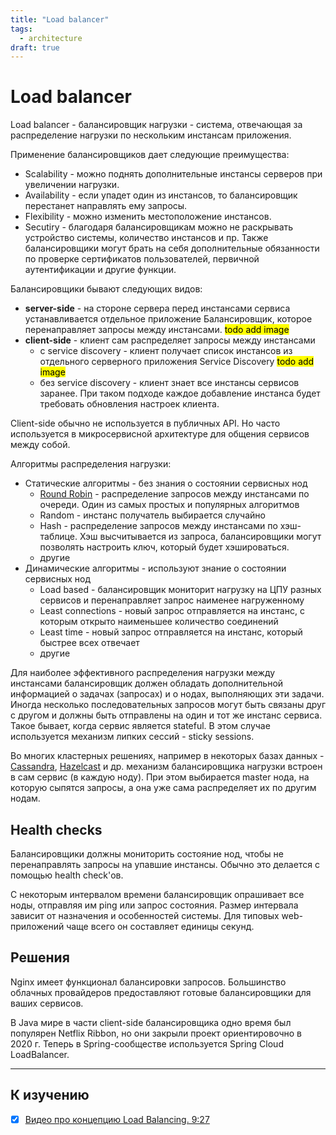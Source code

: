 ```yaml
---
title: "Load balancer"
tags: 
  - architecture
draft: true
---
```


# Load balancer

Load balancer - балансировщик нагрузки - система, отвечающая за распределение нагрузки по нескольким инстансам приложения.

Применение балансировщиков дает следующие преимущества:
- Scalability - можно поднять дополнительные инстансы серверов при увеличении нагрузки.
- Availability - если упадет один из инстансов, то балансировщик перестанет направлять ему запросы.
- Flexibility - можно изменить местоположение инстансов.
- Secutiry - благодаря балансировщикам можно не раскрывать устройство системы, количество инстансов и пр. Также балансировщики могут брать на себя дополнительные обязанности по проверке сертификатов пользователей, первичной аутентификации и другие функции.

Балансировщики бывают следующих видов:
- __server-side__ - на стороне сервера перед инстансами сервиса устанавливается отдельное приложение Балансировщик, которое перенаправляет запросы между инстансами.
    <mark>todo add image</mark>
- __client-side__ - клиент сам распределяет запросы между инстансами
  - с service discovery - клиент получает список инстансов из отдельного серверного приложения Service Discovery
      <mark>todo add image</mark>
  - без service discovery - клиент знает все инстансы сервисов заранее. При таком подходе каждое добавление инстанса будет требовать обновления настроек клиента.

Client-side обычно не используется в публичных API. 
Но часто используется в микросервисной архитектуре для общения сервисов между собой.

Алгоритмы распределения нагрузки:
- Статические алгоритмы - без знания о состоянии сервисных нод
  - [Round Robin](../algorithms/round_robin.md) - распределение запросов между инстансами по очереди. Один из самых простых и популярных алгоритмов
  - Random - инстанс получатель выбирается случайно
  - Hash - распределение запросов между инстансами по хэш-таблице. Хэш высчитывается из запроса, балансировщики могут позволять настроить ключ, который будет хэшироваться.
  - другие
- Динамические алгоритмы - используют знание о состоянии сервисных нод
  - Load based - балансировщик мониторит нагрузку на ЦПУ разных сервисов и перенаправляет запрос наименее нагруженному
  - Least connections - новый запрос отправляется на инстанс, с которым открыто наименьшее количество соединений
  - Least time - новый запрос отправляется на инстанс, который быстрее всех отвечает
  - другие

Для наиболее эффективного распределения нагрузки между инстансами балансировщик должен обладать дополнительной информацией о задачах (запросах) и о нодах, выполняющих эти задачи.
Иногда несколько последовательных запросов могут быть связаны друг с другом и должны быть отправлены на один и тот же инстанс сервиса.
Такое бывает, когда сервис является stateful.
В этом случае используется механизм липких сессий - sticky sessions.

Во многих кластерных решениях, например в некоторых базах данных - [Cassandra](../database/cassandra.md), [Hazelcast](../external_lib/hazelcast.md) и др. механизм балансировщика нагрузки встроен в сам сервис (в каждую ноду).
При этом выбирается master нода, на которую сыпятся запросы, а она уже сама распределяет их по другим нодам.


## Health checks
Балансировщики должны мониторить состояние нод, чтобы не перенаправлять запросы на упавшие инстансы.
Обычно это делается с помощью health check'ов.

С некоторым интервалом времени балансировщик опрашивает все ноды, отправляя им ping или запрос состояния.
Размер интервала зависит от назначения и особенностей системы.
Для типовых web-приложений чаще всего он составляет единицы секунд.


## Решения
Nginx имеет функционал балансировки запросов.
Большинство облачных провайдеров предоставляют готовые балансировщики для ваших сервисов.

В Java мире в части client-side балансировщика одно время был популярен Netflix Ribbon, но они закрыли проект ориентировочно в 2020 г.
Теперь в Spring-сообществе используется Spring Cloud LoadBalancer.

---
## К изучению
- [X] [Видео про концепцию Load Balancing. 9:27](https://www.youtube.com/watch?v=gMIslJN44P0&ab_channel=BeABetterDev)

